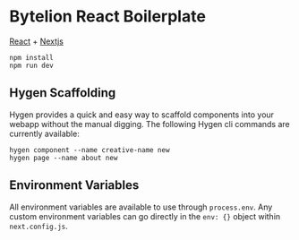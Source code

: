 # Bytelion React Boilerplate

[React](https://reactjs.org/) + [Nextjs](https://nextjs.org/)

```
npm install
npm run dev
```


## Hygen Scaffolding

Hygen provides a quick and easy way to scaffold components into your webapp without the manual digging. The following Hygen cli commands are currently available:

```
hygen component --name creative-name new
hygen page --name about new
```


## Environment Variables

All environment variables are available to use through `process.env`. Any custom environment variables can go directly in the `env: {}` object within `next.config.js`.